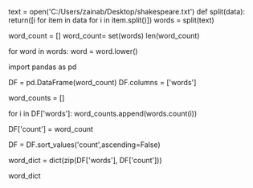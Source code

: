 text = open('C:/Users/zainab/Desktop/shakespeare.txt')
def split(data):
    return([i for item in data for i in item.split()])
 words = split(text)   
    
word_count = []
word_count= set(words)
len(word_count)

for word in words:
    word = word.lower()
    
    
import pandas as pd

DF = pd.DataFrame(word_count)
DF.columns = ['words']  

word_counts = []

for i in DF['words']:
    word_counts.append(words.count(i))
    
DF['count'] = word_count    
    
DF = DF.sort_values('count',ascending=False)    
    
word_dict = dict(zip(DF['words'], DF['count']))    
    
word_dict    
    
    
    
